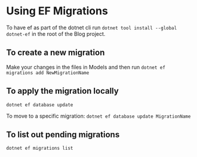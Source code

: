 ﻿# Using EF Migrations

To have ef as part of the dotnet cli run `dotnet tool install --global dotnet-ef` in the root of the Blog project.

## To create a new migration
Make your changes in the files in Models and then run `dotnet ef migrations add NewMigrationName`

## To apply the migration locally
`dotnet ef database update`

To move to a specific migration:
`dotnet ef database update MigrationName`

## To list out pending migrations
`dotnet ef migrations list`